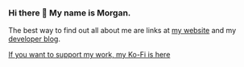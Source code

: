 ### Hi there 👋 My name is Morgan.

 The best way to find out all about me are links at [my website](https://morganwebdev.com) and my [developer blog](https://www.morganwebdev.org/). 

[If you want to support my work, my Ko-Fi is here](https://airbr.github.io/kofi/) 

